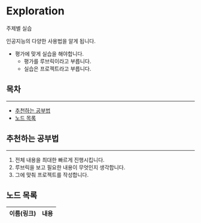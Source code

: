 # Exploration

주제별 실습

인공지능의 다양한 사용법을 알게 됩니다.

- 평가에 맞게 실습을 해야합니다.
  - 평가를 루브릭이라고 부릅니다.
  - 실습은 프로젝트라고 부릅니다.

## 목차

***

- [추천하는 공부법](#추천하는-공부법)
- [노드 목록](#노드-목록)

## 추천하는 공부법

***

1. 전체 내용을 최대한 빠르게 진행시킵니다.
2. 루브릭을 보고 필요한 내용이 무엇인지 생각합니다.
3. 그에 맞춰 프로젝트를 작성합니다.

## 노드 목록

|이름(링크)|내용|
|:-------:|:--:|
